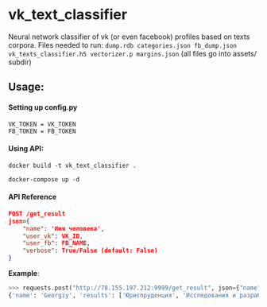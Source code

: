 # vk_text_classifier
Neural network classifier of vk (or even facebook) profiles based on texts corpora.
Files needed to run: `dump.rdb categories.json fb_dump.json vk_texts_classifier.h5 vectorizer.p margins.json`
(all files go into assets/ subdir)

## Usage:
#### Setting up config.py
```
VK_TOKEN = VK_TOKEN
FB_TOKEN = FB_TOKEN
```

#### Using API:
```
docker build -t vk_text_classifier .

docker-compose up -d
```

#### API Reference
```json
POST /get_result
json={
	"name": 'Имя человека',
	"user_vk": VK_ID,
	"user_fb": FB_NAME,
	"verbose": True/False (default: False)
}
```

**Example**:
```python
>>> requests.post("http://78.155.197.212:9999/get_result", json={"name": "Georgiy", "user_vk": 134070307}).json()
{'name': 'Georgiy', 'results': ['Юриспруденция', 'Исследования и разработки', 'Благотворительность', 'Инновации и модернизация']}
```
